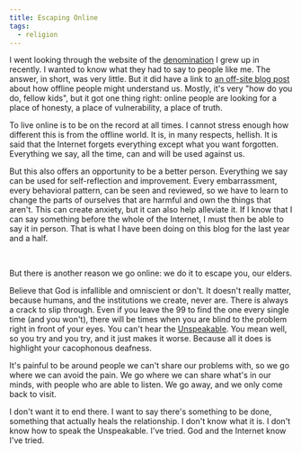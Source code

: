 ```yaml
---
title: Escaping Online
tags:
  - religion
---
```


I went looking through the website of the [denomination](https://rca.org) I grew up in recently. I wanted to know what they had to say to people like me. The answer, in short, was very little. But it did have a link to [an off-site blog post](https://www.faithward.org/understanding-digital-culture-can-help-the-church-disciple-young-millennials-and-gen-z/) about how offline people might understand us. Mostly, it's very "how do you do, fellow kids", but it got one thing right: online people are looking for a place of honesty, a place of vulnerability, a place of truth.

To live online is to be on the record at all times. I cannot stress enough how different this is from the offline world. It is, in many respects, hellish. It is said that the Internet forgets everything except what you want forgotten. Everything we say, all the time, can and will be used against us.

But this also offers an opportunity to be a better person. Everything we say can be used for self-reflection and improvement. Every embarrassment, every behavioral pattern, can be seen and reviewed, so we have to learn to change the parts of ourselves that are harmful and own the things that aren't. This can create anxiety, but it can also help alleviate it. If I know that I can say something before the whole of the Internet, I must then be able to say it in person. That is what I have been doing on this blog for the last year and a half.

<br/>

But there is another reason we go online: we do it to escape you, our elders.

Believe that God is infallible and omniscient or don't. It doesn't really matter, because humans, and the institutions we create, never are. There is always a crack to slip through. Even if you leave the 99 to find the one every single time (and you won't), there will be times when you are blind to the problem right in front of your eyes. You can't hear the [Unspeakable](/unspeakable). You mean well, so you try and you try, and it just makes it worse. Because all it does is highlight your cacophonous deafness.

It's painful to be around people we can't share our problems with, so we go where we can avoid the pain. We go where we can share what's in our minds, with people who are able to listen. We go away, and we only come back to visit.

I don't want it to end there. I want to say there's something to be done, something that actually heals the relationship. I don't know what it is. I don't know how to speak the Unspeakable. I've tried. God and the Internet know I've tried.
